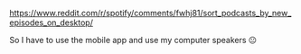 
https://www.reddit.com/r/spotify/comments/fwhj81/sort_podcasts_by_new_episodes_on_desktop/

So I have to use the mobile app and use my computer speakers 😐